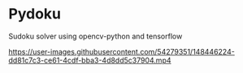 # Pydoku

Sudoku solver using opencv-python and tensorflow


https://user-images.githubusercontent.com/54279351/148446224-dd81c7c3-ce61-4cdf-bba3-4d8dd5c37904.mp4


